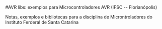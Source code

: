 #AVR libs: exemplos para Microcontroladores AVR (IFSC -- Florianópolis)

Notas, exemplos e bibliotecas para a disciplina de Microntroladores do Instituto Ferderal de Santa Catarina
